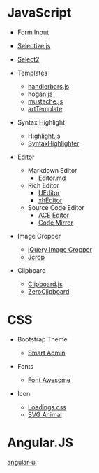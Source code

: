 # JavaScript

* Form Input
 * [Selectize.js](https://github.com/selectize/selectize.js)
 * [Select2](https://github.com/select2/select2)

* Templates
  * [handlerbars.js](https://github.com/wycats/handlebars.js)
  * [hogan.js](https://github.com/twitter/hogan.js)
  * [mustache.js](https://github.com/janl/mustache.js)
  * [artTemplate](https://github.com/aui/artTemplate)

* Syntax Highlight
  * [Highlight.js](https://github.com/isagalaev/highlight.js)
  * [SyntaxHighlighter](https://github.com/syntaxhighlighter/syntaxhighlighter)

* Editor
  * Markdown Editor
    * [Editor.md](https://github.com/pandao/editor.md)
  * Rich Editor
    * [UEditor](https://github.com/fex-team/ueditor)
    * [xhEditor](https://github.com/yaniswang/xheditor)
  * Source Code Editor
    * [ACE Editor](https://github.com/ajaxorg/ace)
    * [Code Mirror](https://github.com/codemirror/CodeMirror)

* Image Cropper
  * [jQuery Image Cropper](https://github.com/fengyuanchen/cropperjs)
  * [Jcrop](https://github.com/tapmodo/Jcrop)

* Clipboard
  * [Clipboard.js](https://github.com/zenorocha/clipboard.js)
  * [ZeroClipboard](https://github.com/zeroclipboard/zeroclipboard)

# CSS

* Bootstrap Theme
  * [Smart Admin](https://wrapbootstrap.com/theme/smartadmin-responsive-webapp-WB0573SK0)

* Fonts
  * [Font Awesome](http://fontawesome.io/)

* Icon
  * [Loadings.css](https://connoratherton.com/loaders) 
  * [SVG Animal](https://thenounproject.com/grrrauf/collection/origami-animals/)

# Angular.JS

  [angular-ui](http://angular-ui.github.io/)
